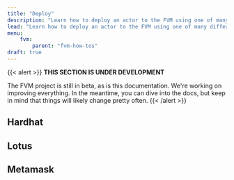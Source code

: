 ```yaml
---
title: "Deploy"
description: "Learn how to deploy an actor to the FVM using one of many different tools and workflows."
lead: "Learn how to deploy an actor to the FVM using one of many different tools and workflows."
menu:
    fvm:
        parent: "fvm-how-tos"
draft: true
---
```


{{< alert >}}
**THIS SECTION IS UNDER DEVELOPMENT**

The FVM project is still in beta, as is this documentation. We're working on improving everything. In the meantime, you can dive into the docs, but keep in mind that things will likely change pretty often.
{{< /alert >}}

## Hardhat

## Lotus

## Metamask
